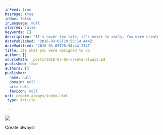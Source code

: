 ```yaml
---
inFeed: true
hasPage: true
inNav: false
inLanguage: null
starred: false
keywords: []
description: "It's never too late, it's never to early. You were created to create. Create then!"
datePublished: '2016-03-05T20:55:14.444Z'
dateModified: '2016-03-05T20:54:44.734Z'
title: its what you were designed to do
author: []
sourcePath: _posts/2016-03-05-create-always.md
published: true
authors: []
publisher:
  name: null
  domain: null
  url: null
  favicon: null
url: create-always/index.html
_type: Article

---
```

![](https://the-grid-user-content.s3-us-west-2.amazonaws.com/3f73123e-6b9e-4ca5-a594-44df231979a9.jpg)

Create always!